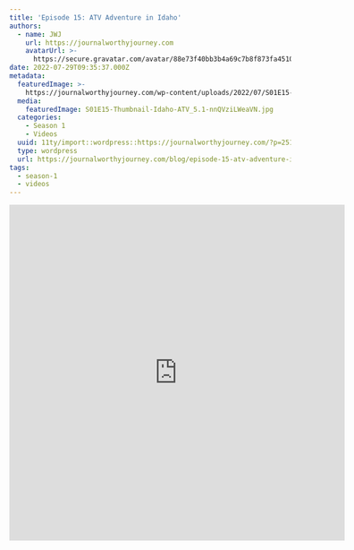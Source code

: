 ```yaml
---
title: 'Episode 15: ATV Adventure in Idaho'
authors:
  - name: JWJ
    url: https://journalworthyjourney.com
    avatarUrl: >-
      https://secure.gravatar.com/avatar/88e73f40bb3b4a69c7b8f873fa45104dd6dcbac157ec972498c06986de5efbaa?s=96&d=mm&r=g
date: 2022-07-29T09:35:37.000Z
metadata:
  featuredImage: >-
    https://journalworthyjourney.com/wp-content/uploads/2022/07/S01E15-Thumbnail-Idaho-ATV_5.1.1.jpg
  media:
    featuredImage: S01E15-Thumbnail-Idaho-ATV_5.1-nnQVziLWeaVN.jpg
  categories:
    - Season 1
    - Videos
  uuid: 11ty/import::wordpress::https://journalworthyjourney.com/?p=251
  type: wordpress
  url: https://journalworthyjourney.com/blog/episode-15-atv-adventure-in-idaho/
tags:
  - season-1
  - videos
---
```

<iframe  allowfullscreen="true" title="ATV Adventure in Idaho | Episode 15 | Full Time RV Travels" width="600" height="600" src="https://www.youtube.com/embed/ixV8CqJkY9w?feature=oembed&amp;color=red&amp;rel=1&amp;controls=1&amp;fs=1&amp;iv_load_policy=0&amp;autoplay=0&amp;modestbranding=0&amp;cc_load_policy=0&amp;playsinline=1" frameborder="0" allow="accelerometer; encrypted-media;accelerometer;autoplay;clipboard-write;gyroscope;picture-in-picture clipboard-write; encrypted-media; gyroscope; picture-in-picture; web-share" referrerpolicy="strict-origin-when-cross-origin"></iframe>
